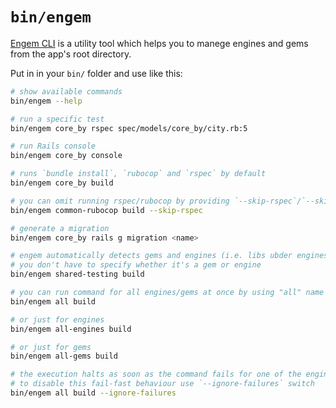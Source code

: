 # `bin/engem`

[Engem CLI](./engem) is a utility tool which helps you to manege engines and gems from the app's root directory.

Put in in your `bin/` folder and use like this:

```sh
# show available commands
bin/engem --help

# run a specific test
bin/engem core_by rspec spec/models/core_by/city.rb:5

# run Rails console
bin/engem core_by console

# runs `bundle install`, `rubocop` and `rspec` by default
bin/engem core_by build

# you can omit running rspec/rubocop by providing `--skip-rspec`/`--skip-rubocop` option:
bin/engem common-rubocop build --skip-rspec

# generate a migration
bin/engem core_by rails g migration <name>

# engem automatically detects gems and engines (i.e. libs ubder engines/ and gems/ directories)
# you don't have to specify whether it's a gem or engine
bin/engem shared-testing build

# you can run command for all engines/gems at once by using "all" name
bin/engem all build

# or just for engines
bin/engem all-engines build

# or just for gems
bin/engem all-gems build

# the execution halts as soon as the command fails for one of the engines/gems;
# to disable this fail-fast behaviour use `--ignore-failures` switch
bin/engem all build --ignore-failures
```
